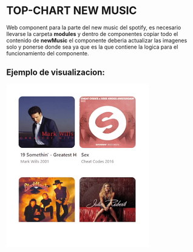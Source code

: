 # TOP-CHART NEW MUSIC 

Web component para la parte del new music del spotify, es necesario llevarse la carpeta **modules** y dentro de componentes copiar todo el contenido de **newMusic** el componente deberia actualizar las imagenes solo y ponerse donde sea ya que es la que contiene la logica para el funcionamiento del componente. 

## Ejemplo de visualizacion: 

![gif sobre el componente](https://github.com/JoelRamos22/Spotify/blob/main/src/assets/new-music.gif)
